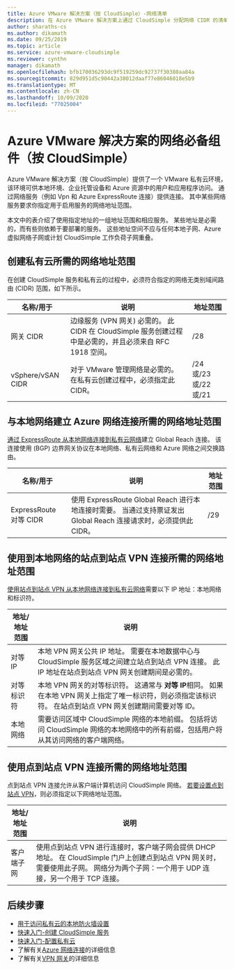 ```yaml
---
title: Azure VMware 解决方案（按 CloudSimple）-网络清单
description: 在 Azure VMware 解决方案上通过 CloudSimple 分配网络 CIDR 的清单
author: sharaths-cs
ms.author: dikamath
ms.date: 09/25/2019
ms.topic: article
ms.service: azure-vmware-cloudsimple
ms.reviewer: cynthn
manager: dikamath
ms.openlocfilehash: bfb170036293dc9f519259dc92737f30380aa84a
ms.sourcegitcommit: 829d951d5c90442a38012daaf77e86046018e5b9
ms.translationtype: MT
ms.contentlocale: zh-CN
ms.lasthandoff: 10/09/2020
ms.locfileid: "77025004"
---
```

# <a name="networking-prerequisites-for-azure-vmware-solution-by-cloudsimple"></a>Azure VMware 解决方案的网络必备组件（按 CloudSimple）

Azure VMware 解决方案（按 CloudSimple）提供了一个 VMware 私有云环境，该环境可供本地环境、企业托管设备和 Azure 资源中的用户和应用程序访问。 通过网络服务（例如 Vpn 和 Azure ExpressRoute 连接）提供连接。 其中某些网络服务要求你指定用于启用服务的网络地址范围。 

本文中的表介绍了使用指定地址的一组地址范围和相应服务。 某些地址是必需的，而有些则依赖于要部署的服务。 这些地址空间不应与任何本地子网、Azure 虚拟网络子网或计划 CloudSimple 工作负荷子网重叠。

## <a name="network-address-ranges-required-for-creating-a-private-cloud"></a>创建私有云所需的网络地址范围

在创建 CloudSimple 服务和私有云的过程中，必须符合指定的网络无类别域间路由 (CIDR) 范围，如下所示。

| 名称/用于     | 说明                                                                                                                            | 地址范围            |
|-------------------|----------------------------------------------------------------------------------------------------------------------------------------|--------------------------|
| 网关 CIDR      | 边缘服务 (VPN 网关) 必需的。  此 CIDR 在 CloudSimple 服务创建过程中是必需的，并且必须来自 RFC 1918 空间。 | /28                      |
| vSphere/vSAN CIDR | 对于 VMware 管理网络是必需的。 在私有云创建过程中，必须指定此 CIDR。                                    | /24 或/23 或/22 或/21 |

## <a name="network-address-range-required-for-azure-network-connection-to-an-on-premises-network"></a>与本地网络建立 Azure 网络连接所需的网络地址范围

[通过 ExpressRoute 从本地网络连接到私有云网络](on-premises-connection.md)建立 Global Reach 连接。  该连接使用 (BGP) 边界网关协议在本地网络、私有云网络和 Azure 网络之间交换路由。

| 名称/用于             | 说明                                                                                                                                                                             | 地址范围 |
|---------------------------|-----------------------------------------------------------------------------------------------------------------------------------------------------------------------------------------|---------------|
| ExpressRoute 对等 CIDR | 使用 ExpressRoute Global Reach 进行本地连接时需要。 当通过支持票证发出 Global Reach 连接请求时，必须提供此 CIDR。 | /29           |

## <a name="network-address-range-required-for-using-a-site-to-site-vpn-connection-to-an-on-premises-network"></a>使用到本地网络的站点到站点 VPN 连接所需的网络地址范围

[使用站点到站点 VPN 从本地网络连接到私有云网络](vpn-gateway.md)需要以下 IP 地址：本地网络和标识符。 

| 地址/地址范围 | 说明                                                                                                                                                                                                                                                           |
|-----------------------|-----------------------------------------------------------------------------------------------------------------------------------------------------------------------------------------------------------------------------------------------------------------------|
| 对等 IP               | 本地 VPN 网关公共 IP 地址。 需要在本地数据中心与 CloudSimple 服务区域之间建立站点到站点 VPN 连接。 此 IP 地址在站点到站点 VPN 网关创建期间是必需的。                                         |
| 对等标识符       | 本地 VPN 网关的对等标识符。 这通常与 **对等 IP**相同。  如果在本地 VPN 网关上指定了唯一标识符，则必须指定该标识符。  在站点到站点 VPN 网关创建期间需要对等 ID。   |
| 本地网络   | 需要访问区域中 CloudSimple 网络的本地前缀。  包括将访问 CloudSimple 网络的本地网络中的所有前缀，包括用户将从其访问网络的客户端网络。                                         |

## <a name="network-address-range-required-for-using-point-to-site-vpn-connections"></a>使用点到站点 VPN 连接所需的网络地址范围

点到站点 VPN 连接允许从客户端计算机访问 CloudSimple 网络。  [若要设置点到站点 VPN](vpn-gateway.md)，则必须指定以下网络地址范围。

| 地址/地址范围 | 说明                                                                                                                                                                                                                                                                                                  |
|-----------------------|--------------------------------------------------------------------------------------------------------------------------------------------------------------------------------------------------------------------------------------------------------------------------------------------------------------|
| 客户端子网         | 使用点到站点 VPN 进行连接时，客户端子网会提供 DHCP 地址。 在 CloudSimple 门户上创建点到站点 VPN 网关时，需要使用此子网。  网络分为两个子网：一个用于 UDP 连接，另一个用于 TCP 连接。 |

## <a name="next-steps"></a>后续步骤

* [用于访问私有云的本地防火墙设置](on-premises-firewall-configuration.md)
* [快速入门-创建 CloudSimple 服务](quickstart-create-cloudsimple-service.md)
* [快速入门-配置私有云](quickstart-create-private-cloud.md)
* 了解有关[Azure 网络连接](cloudsimple-azure-network-connection.md)的详细信息
* 了解有关[VPN 网关](cloudsimple-vpn-gateways.md)的详细信息
